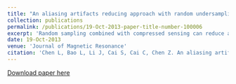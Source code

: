```yaml
---
title: "An aliasing artifacts reducing approach with random undersampling for spatiotemporally encoded single-shot MRI"
collection: publications
permalink: /publications/19-Oct-2013-paper-title-number-100006
excerpt: 'Random sampling combined with compressed sensing can reduce aliasing artifacts and improve image quality of SPEN MRI '
date: 19-Oct-2013
venue: 'Journal of Magnetic Resonance'
citation: 'Chen L, Bao L, Li J, Cai S, Cai C, Chen Z. An aliasing artifacts reducing approach with random undersampling for spatiotemporally encoded single-shot MRI. J Magn Reson 2013;237:115-124.'
---
```


<a href='https://doi.org/10.1016/j.jmr.2013.10.005'>Download paper here</a>
